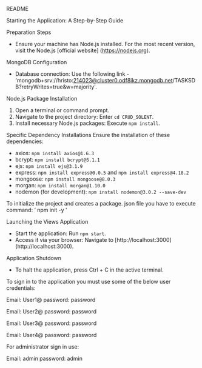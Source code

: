 README

Starting the Application: A Step-by-Step Guide

Preparation Steps
- Ensure your machine has Node.js installed. For the most recent version, visit the Node.js [official website] (https://nodejs.org).

MongoDB Configuration
- Database connection: Use the following link - 'mongodb+srv://hristo:214023@cluster0.odf8ikz.mongodb.net/TASKSDB?retryWrites=true&w=majority'.

Node.js Package Installation
1. Open a terminal or command prompt.
2. Navigate to the project directory: Enter `cd CRUD_SOLENT`.
3. Install necessary Node.js packages: Execute `npm install`.

Specific Dependency Installations
Ensure the installation of these dependencies:
- axios: `npm install axios@1.6.3`
- bcrypt: `npm install bcrypt@5.1.1`
- ejs: `npm install ejs@3.1.9`
- express: `npm install express@0.0.5` and `npm install express@4.18.2`
- mongoose: `npm install mongoose@8.0.3`
- morgan: `npm install morgan@1.10.0`
- nodemon (for development): `npm install nodemon@3.0.2 --save-dev`

To initialize the project and creates a package. json file you have to execute command:
‘ npm init -y ’

Launching the Views Application
- Start the application: Run `npm start`.
- Access it via your browser: Navigate to [http://localhost:3000] (http://localhost:3000).


Application Shutdown
- To halt the application, press Ctrl + C in the active terminal.

To sign in to the application you must use some of the below user credentials:

Email: User1@    password: password

Email: User2@    password: password 

Email: User3@    password: password

Email: User4@    password: password

For administrator sign in use:

Email: admin	       password: admin


